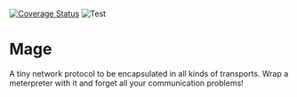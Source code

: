 [![Coverage Status](https://coveralls.io/repos/github/dzervas/mage/badge.svg?branch=master)](https://coveralls.io/github/dzervas/mage?branch=master)
![Test](https://github.com/dzervas/mage/workflows/Test/badge.svg)

# Mage

A tiny network protocol to be encapsulated in all kinds of transports.
Wrap a meterpreter with it and forget all your communication problems!
